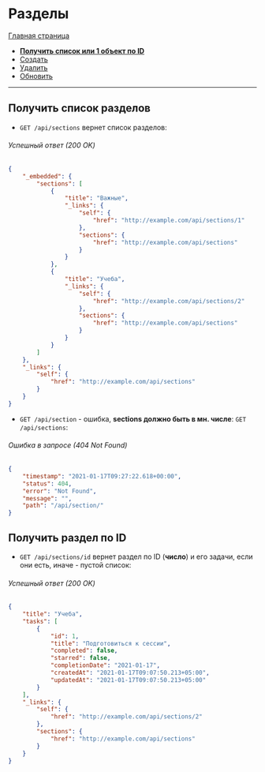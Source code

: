 # Разделы

[Главная страница](#)

* **[Получить список или 1 объект по ID](#получить-список-разделов)**
* [Создать](/docs/section/section-create.md)   
* [Удалить]() 
* [Обновить]()
---
## Получить список разделов
- `GET /api/sections` вернет список разделов:
###### Успешный ответ (200 OK)
```JSON
{
    "_embedded": {
        "sections": [
            {
                "title": "Важные",
                "_links": {
                    "self": {
                        "href": "http://example.com/api/sections/1"
                    },
                    "sections": {
                        "href": "http://example.com/api/sections"
                    }
                }
            },
            {
                "title": "Учеба",
                "_links": {
                    "self": {
                        "href": "http://example.com/api/sections/2"
                    },
                    "sections": {
                        "href": "http://example.com/api/sections"
                    }
                }
            }
        ]
    },
    "_links": {
        "self": {
            "href": "http://example.com/api/sections"
        }
    }
}
```
- `GET /api/section` - ошибка, **sections должно быть в мн. числе**: `GET /api/sections`:
###### Ошибка в запросе (404 Not Found)
```JSON
{
    "timestamp": "2021-01-17T09:27:22.618+00:00",
    "status": 404,
    "error": "Not Found",
    "message": "",
    "path": "/api/section/"
}
```

## Получить раздел по ID
- `GET /api/sections/id` вернет раздел по ID (**число**) и его задачи, если они есть, иначе - пустой список:
###### Успешный ответ (200 OK)
```JSON
{
    "title": "Учеба",
    "tasks": [
        {
            "id": 1,
            "title": "Подготовиться к сессии",
            "completed": false,
            "starred": false,
            "completionDate": "2021-01-17",
            "createdAt": "2021-01-17T09:07:50.213+05:00",
            "updatedAt": "2021-01-17T09:07:50.213+05:00"
        }
    ],
    "_links": {
        "self": {
            "href": "http://example.com/api/sections/2"
        },
        "sections": {
            "href": "http://example.com/api/sections"
        }
    }
}
```